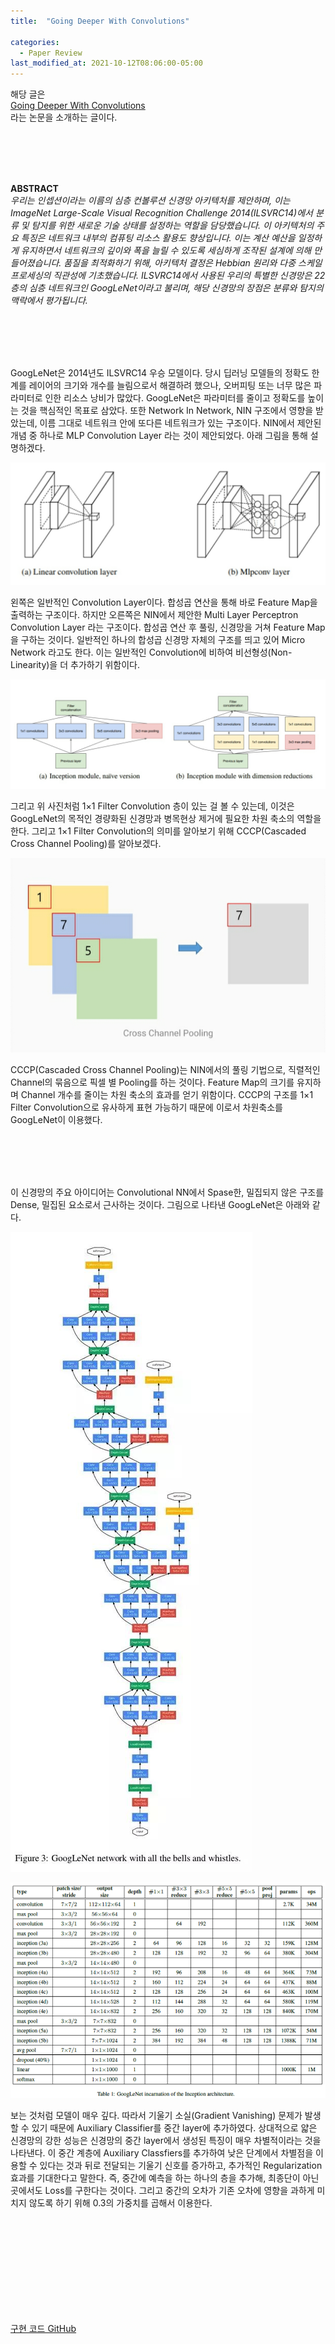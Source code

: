 ```yaml
---
title:  "Going Deeper With Convolutions"

categories:
  - Paper Review
last_modified_at: 2021-10-12T08:06:00-05:00
---
```



해당 글은 
<br/>
[Going Deeper With Convolutions](https://arxiv.org/abs/1409.4842)
<br/>
라는 논문을 소개하는 글이다.

<br/>
<br/>
<br/>
<br/>

**ABSTRACT**
<br/>
*우리는 인셉션이라는 이름의 심층 컨볼루션 신경망 아키텍처를 제안하며, 
이는 ImageNet Large-Scale Visual Recognition Challenge 2014(ILSVRC14)에서 분류 및 탐지를 위한 새로운 기술 상태를 설정하는 역할을 담당했습니다. 
이 아키텍처의 주요 특징은 네트워크 내부의 컴퓨팅 리소스 활용도 향상입니다. 
이는 계산 예산을 일정하게 유지하면서 네트워크의 깊이와 폭을 늘릴 수 있도록 세심하게 조작된 설계에 의해 만들어졌습니다. 
품질을 최적화하기 위해, 아키텍처 결정은 Hebbian 원리와 다중 스케일 프로세싱의 직관성에 기초했습니다. 
ILSVRC14에서 사용된 우리의 특별한 신경망은 22층의 심층 네트워크인 GoogLeNet이라고 불리며, 
해당 신경망의 장점은 분류와 탐지의 맥락에서 평가됩니다.*

<br/>
<br/>
<br/>
<br/>

GoogLeNet은 2014년도 ILSVRC14 우승 모델이다. 
당시 딥러닝 모델들의 정확도 한계를 레이어의 크기와 개수를 늘림으로서 해결하려 했으나, 오버피팅 또는 너무 많은 파라미터로 인한 리소스 낭비가 많았다. 
GoogLeNet은 파라미터를 줄이고 정확도를 높이는 것을 핵심적인 목표로 삼았다.
또한 Network In Network, NIN 구조에서 영향을 받았는데, 
이름 그대로 네트워크 안에 또다른 네트워크가 있는 구조이다. 
NIN에서 제안된 개념 중 하나로 MLP Convolution Layer 라는 것이 제안되었다. 
아래 그림을 통해 설명하겠다. 

![](/assets/image/mlp_conv_layer.jpg)

왼쪽은 일반적인 Convolution Layer이다. 
합성곱 연산을 통해 바로 Feature Map을 출력하는 구조이다. 
하지만 오른쪽은 NIN에서 제안한 Multi Layer Perceptron Convolution Layer 라는 구조이다. 
합성곱 연산 후 풀링, 신경망을 거쳐 Feature Map을 구하는 것이다. 
일반적인 하나의 합성곱 신경망 자체의 구조를 띄고 있어 Micro Network 라고도 한다. 
이는 일반적인 Convolution에 비하여 비선형성(Non-Linearity)을 더 추가하기 위함이다. 

![](/assets/image/inception_module.jpg)

그리고 위 사진처럼 1×1 Filter Convolution 층이 있는 걸 볼 수 있는데, 
이것은 GoogLeNet의 목적인 경량화된 신경망과 병목현상 제거에 필요한 차원 축소의 역할을 한다. 
그리고 1×1 Filter Convolution의 의미를 알아보기 위해 CCCP(Cascaded Cross Channel Pooling)를 알아보겠다. 

![](/assets/image/cross_channel.jpg)

CCCP(Cascaded Cross Channel Pooling)는 NIN에서의 풀링 기법으로, 
직렬적인 Channel의 묶음으로 픽셀 별 Pooling를 하는 것이다. 
Feature Map의 크기를 유지하며 Channel 개수를 줄이는 차원 축소의 효과를 얻기 위함이다. 
CCCP의 구조를 1×1 Filter Convolution으로 유사하게 표현 가능하기 때문에 이로서 차원축소를 GoogLeNet이 이용했다. 

<br/>
<br/>
<br/>
<br/>

이 신경망의 주요 아이디어는 Convolutional NN에서 Spase한, 밀집되지 않은 구조를 Dense, 밀집된 요소로서 근사하는 것이다. 
그림으로 나타낸 GoogLeNet은 아래와 같다. 

![](/assets/image/googlenet_.jpg)


![](/assets/image/googlenet_info.png)

보는 것처럼 모델이 매우 깊다. 
따라서 기울기 소실(Gradient Vanishing) 문제가 발생할 수 있기 때문에 Auxiliary Classifier를 중간 layer에 추가하였다. 
상대적으로 얇은 신경망의 강한 성능은 신경망의 중간 layer에서 생성된 특징이 매우 차별적이라는 것을 나타낸다. 
이 중간 계층에 Auxiliary Classfiers를 추가하여 낮은 단계에서 차별점을 이용할 수 있다는 것과 뒤로 전달되는 기울기 신호를 증가하고, 추가적인 Regularization 효과를 기대한다고 말한다.
즉, 중간에 예측을 하는 하나의 층을 추가해, 최종단이 아닌 곳에서도 Loss를 구한다는 것이다. 
그리고 중간의 오차가 기존 오차에 영향을 과하게 미치지 않도록 하기 위해 0.3의 가중치를 곱해서 이용한다.


<br/>
<br/>
<br/>
<br/>
<br/>
<br/>
<br/>
<br/>
<br/>

[구현 코드 GitHub](https://github.com/Intipy/GoogLeNet)




 











